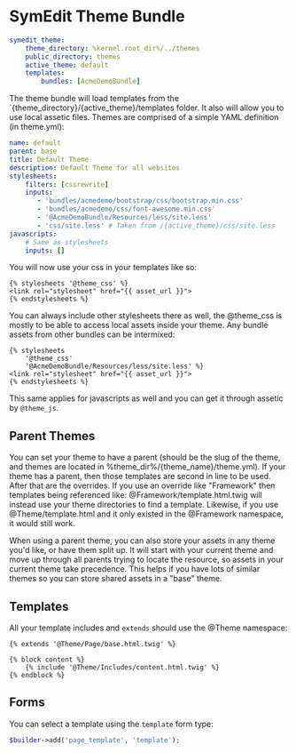 # SymEdit Theme Bundle

```yaml
symedit_theme:
    theme_directory: %kernel.root_dir%/../themes
    public_directory: themes
    active_theme: default
    templates:
        bundles: [AcmeDemoBundle]
```

The theme bundle will load templates from the `{theme_directory}/{active_theme}/templates
folder. It also will allow you to use local assetic files. Themes are comprised
of a simple YAML definition (in theme.yml):

```yaml
name: default
parent: base
title: Default Theme
description: Default Theme for all websites
stylesheets:
    filters: [cssrewrite]
    inputs:
       - 'bundles/acmedemo/bootstrap/css/bootstrap.min.css'
       - 'bundles/acmedemo/css/font-awesome.min.css'
       - '@AcmeDemoBundle/Resources/less/site.less'
       - 'css/site.less' # Taken from /{active_theme}/css/site.less
javascripts:
    # Same as stylesheets
    inputs: []
```

You will now use your css in your templates like so:

```jinja
{% stylesheets '@theme_css' %}
<link rel="stylesheet" href="{{ asset_url }}">
{% endstylesheets %}
```

You can always include other stylesheets there as well, the @theme_css is mostly
to be able to access local assets inside your theme. Any bundle assets from
other bundles can be intermixed:

```jinja
{% stylesheets
    '@theme_css'
    '@AcmeDemoBundle/Resources/less/site.less' %}
<link rel="stylesheet" href="{{ asset_url }}">
{% endstylesheets %}
```

This same applies for javascripts as well and you can get it through assetic
by `@theme_js`.

## Parent Themes

You can set your theme to have a parent (should be the slug of the theme, and
themes are located in %theme_dir%/{theme_name}/theme.yml). If your theme has a
parent, then those templates are second in line to be used. After that are the
overrides. If you use an override like "Framework" then templates being
referenced like: @Framework/template.html.twig will instead use your theme
directories to find a template. Likewise, if you use @Theme/template.html and
it only existed in the @Framework namespace, it would still work.

When using a parent theme, you can also store your assets in any theme you'd
like, or have them split up. It will start with your current theme and move
up through all parents trying to locate the resource, so assets in your current
theme take precedence. This helps if you have lots of similar themes so you can
store shared assets in a "base" theme.

## Templates

All your template includes and `extends` should use the @Theme namespace:

```jinja
{% extends '@Theme/Page/base.html.twig' %}

{% block content %}
    {% include '@Theme/Includes/content.html.twig' %}
{% endblock %}
```

## Forms

You can select a template using the `template` form type:

```php
$builder->add('page_template', 'template');
```